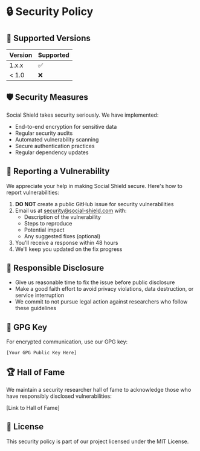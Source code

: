# 🔒 Security Policy

## 🌟 Supported Versions

| Version | Supported          |
| ------- | ------------------ |
| 1.x.x   | :white_check_mark: |
| < 1.0   | :x:                |

## 🛡️ Security Measures

Social Shield takes security seriously. We have implemented:

- End-to-end encryption for sensitive data
- Regular security audits
- Automated vulnerability scanning
- Secure authentication practices
- Regular dependency updates

## 🐛 Reporting a Vulnerability

We appreciate your help in making Social Shield secure. Here's how to report vulnerabilities:

1. **DO NOT** create a public GitHub issue for security vulnerabilities
2. Email us at security@social-shield.com with:
   - Description of the vulnerability
   - Steps to reproduce
   - Potential impact
   - Any suggested fixes (optional)
3. You'll receive a response within 48 hours
4. We'll keep you updated on the fix progress

## 🤝 Responsible Disclosure

- Give us reasonable time to fix the issue before public disclosure
- Make a good faith effort to avoid privacy violations, data destruction, or service interruption
- We commit to not pursue legal action against researchers who follow these guidelines

## 🔑 GPG Key

For encrypted communication, use our GPG key:

```
[Your GPG Public Key Here]
```

## 🏆 Hall of Fame

We maintain a security researcher hall of fame to acknowledge those who have responsibly disclosed vulnerabilities:

[Link to Hall of Fame]

## 📜 License

This security policy is part of our project licensed under the MIT License.
